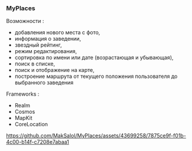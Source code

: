### MyPlaces

Возможности : 
- добавления нового места с фото,
- информация о заведении,
- звездный рейтинг,
- режим редактирования,
- сортировка по имени или дате (возрастающая и убывающая), 
- поиск в списке, 
- поиск и отображение на карте, 
- построение маршрута от текущего положения пользователя до выбранного заведения

Frameworks :
- Realm
- Cosmos
- MapKit
- CoreLocation

https://github.com/MakSalol/MyPlaces/assets/43699258/7875ce9f-f01b-4c00-b14f-c7208e7abaa1



